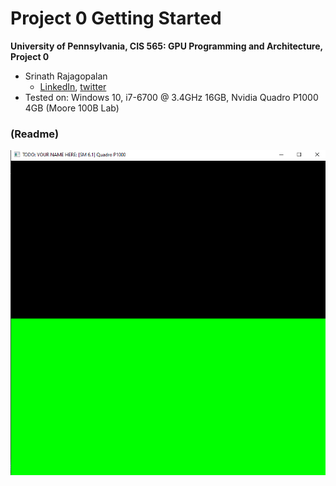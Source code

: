 Project 0 Getting Started
====================

**University of Pennsylvania, CIS 565: GPU Programming and Architecture, Project 0**

* Srinath Rajagopalan
  * [LinkedIn](https://www.linkedin.com/in/srinath-rajagopalan-07a43155), [twitter](https://twitter.com/srinath132)
* Tested on: Windows 10, i7-6700 @ 3.4GHz 16GB, Nvidia Quadro P1000 4GB (Moore 100B Lab)

### (Readme)

![1](images/render_1_no_name.PNG)

